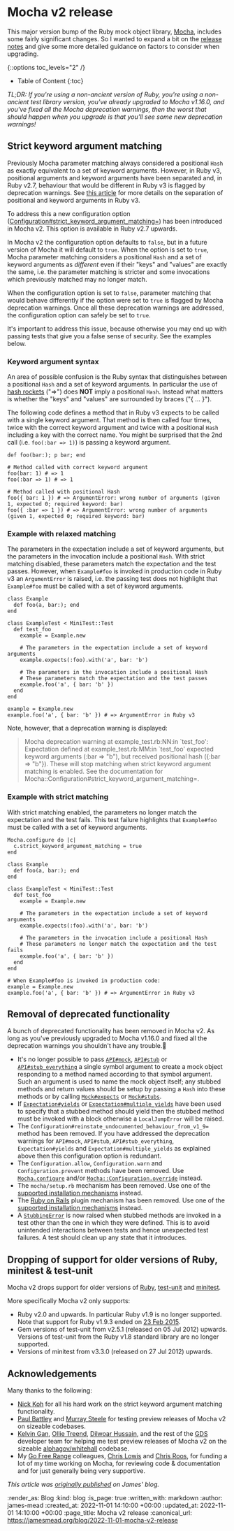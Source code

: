 Mocha v2 release
=======

This major version bump of the Ruby mock object library, [Mocha](https://mocha.jamesmead.org/), includes some fairly significant changes. So I wanted to expand a bit on the [release notes](https://github.com/freerange/mocha/blob/c5cf3249d9706f3470cbfcfd76e97b4bae87a3d0/RELEASE.md#200) and give some more detailed guidance on factors to consider when upgrading.

{::options toc_levels="2" /}

* Table of Content
{:toc}

*TL;DR: If you're using a non-ancient version of Ruby, you're using a non-ancient test library version, you've already upgraded to Mocha v1.16.0, and you've fixed all the Mocha deprecation warnings, then the worst that should happen when you upgrade is that you'll see some new deprecation warnings!*

## Strict keyword argument matching

Previously Mocha parameter matching always considered a positional `Hash` as exactly equivalent to a set of keyword arguments. However, in Ruby v3, positional arguments and keyword arguments have been separated and, in Ruby v2.7, behaviour that would be different in Ruby v3 is flagged by deprecation warnings. See [this article](https://www.ruby-lang.org/en/news/2019/12/12/separation-of-positional-and-keyword-arguments-in-ruby-3-0) for more details on the separation of positional and keyword arguments in Ruby v3.

To address this a new configuration option ([Configuration#strict_keyword_argument_matching=](https://mocha.jamesmead.org/Mocha/Configuration.html#strict_keyword_argument_matching=-instance_method)) has been introduced in Mocha v2. This option is available in Ruby v2.7 upwards.

In Mocha v2 the configuration option defaults to `false`, but in a future version of Mocha it will default to `true`. When the option is set to `true`, Mocha parameter matching considers a positional `Hash` and a set of keyword arguments as *different* even if their "keys" and "values" are exactly the same, i.e. the parameter matching is stricter and some invocations which previously matched may no longer match.

When the configuration option is set to `false`, parameter matching that would behave differently if the option were set to `true` is flagged by Mocha deprecation warnings. Once all these deprecation warnings are addressed, the configuration option can safely be set to `true`.

It's important to address this issue, because otherwise you may end up with passing tests that give you a false sense of security. See the examples below.

### Keyword argument syntax

An area of possible confusion is the Ruby syntax that distinguishes between a positional `Hash` and a set of keyword arguments. In particular the use of [hash rockets](https://en.wikipedia.org/wiki/Fat_comma) ("=>") does **NOT** imply a positional `Hash`. Instead what matters is whether the "keys" and "values" are surrounded by braces ("{ ... }").

The following code defines a method that in Ruby v3 expects to be called with a single keyword argument. That method is then called four times, twice with the correct keyword argument and twice with a positional `Hash` including a key with the correct name. You might be surprised that the 2nd call (i.e. `foo(:bar => 1)`) is passing a keyword argument.

    def foo(bar:); p bar; end

    # Method called with correct keyword argument
    foo(bar: 1) # => 1
    foo(:bar => 1) # => 1

    # Method called with positional Hash
    foo({ bar: 1 }) # => ArgumentError: wrong number of arguments (given 1, expected 0; required keyword: bar)
    foo({ :bar => 1 }) # => ArgumentError: wrong number of arguments (given 1, expected 0; required keyword: bar)

### Example with relaxed matching

The parameters in the expectation include a set of keyword arguments, but the parameters in the invocation include a positional `Hash`. With strict matching disabled, these parameters match the expectation and the test passes. However, when `Example#foo` is invoked in production code in Ruby v3 an `ArgumentError` is raised, i.e. the passing test does not highlight that `Example#foo` must be called with a set of keyword arguments.

    class Example
      def foo(a, bar:); end
    end

    class ExampleTest < MiniTest::Test
      def test_foo
        example = Example.new

        # The parameters in the expectation include a set of keyword arguments
        example.expects(:foo).with('a', bar: 'b')

        # The parameters in the invocation include a positional Hash
        # These parameters match the expectation and the test passes
        example.foo('a', { bar: 'b' })
      end
    end

    example = Example.new
    example.foo('a', { bar: 'b' }) # => ArgumentError in Ruby v3

 Note, however, that a deprecation warning is displayed:

> Mocha deprecation warning at example_test.rb:NN:in \`test_foo': Expectation defined at example_test.rb:MM:in \`test_foo' expected keyword arguments (:bar => "b"), but received positional hash ({:bar => "b"}). These will stop matching when strict keyword argument matching is enabled. See the documentation for Mocha::Configuration#strict_keyword_argument_matching=.

### Example with strict matching

With strict matching enabled, the parameters no longer match the expectation and the test fails. This test failure highlights that `Example#foo` must be called with a set of keyword arguments.

    Mocha.configure do |c|
      c.strict_keyword_argument_matching = true
    end

    class Example
      def foo(a, bar:); end
    end

    class ExampleTest < MiniTest::Test
      def test_foo
        example = Example.new

        # The parameters in the expectation include a set of keyword arguments
        example.expects(:foo).with('a', bar: 'b')

        # The parameters in the invocation include a positional Hash
        # These parameters no longer match the expectation and the test fails
        example.foo('a', { bar: 'b' })
      end
    end

    # When Example#foo is invoked in production code:
    example = Example.new
    example.foo('a', { bar: 'b' }) # => ArgumentError in Ruby v3


## Removal of deprecated functionality

A bunch of deprecated functionality has been removed in Mocha v2. As long as you've previously upgraded to Mocha v1.16.0 and fixed all the deprecation warnings you shouldn't have any trouble.🤞

* It's no longer possible to pass [`API#mock`](https://mocha.jamesmead.org/Mocha/API.html#mock-instance_method), [`API#stub`](https://mocha.jamesmead.org/Mocha/API.html#stub-instance_method) or [`API#stub_everything`](https://mocha.jamesmead.org/Mocha/API.html#stub_everything-instance_method) a single symbol argument to create a mock object responding to a method named according to that symbol argument. Such an argument is used to name the mock object itself; any stubbed methods and return values should be setup by passing a `Hash` into these methods or by calling [`Mock#expects`](https://mocha.jamesmead.org/Mocha/Mock.html#expects-instance_method) or [`Mock#stubs`](https://mocha.jamesmead.org/Mocha/Mock.html#stubs-instance_method).
* If [`Expectation#yields`](https://mocha.jamesmead.org/Mocha/Expectation.html#yields-instance_method) or [`Expectation#multiple_yields`](https://mocha.jamesmead.org/Mocha/Expectation.html#multiple_yields-instance_method) have been used to specify that a stubbed method should yield then the stubbed method must be invoked with a block otherwise a `LocalJumpError` will be raised.
* The `Configuration#reinstate_undocumented_behaviour_from_v1_9=` method has been removed. If you have addressed the deprecation warnings for `API#mock`, `API#stub`, `API#stub_everything`, `Expectation#yields` and `Expectation#multiple_yields` as explained above then this configuration option is redundant.
* The `Configuration.allow`, `Configuration.warn` and `Configuration.prevent` methods have been removed. Use [`Mocha.configure`](https://mocha.jamesmead.org/Mocha.html#configure-class_method) and/or [`Mocha::Configuration.override`](https://mocha.jamesmead.org/Mocha/Configuration.html#override-class_method) instead.
* The `mocha/setup.rb` mechanism has been removed. Use one of the [supported installation mechanisms](https://mocha.jamesmead.org/index.html#installation) instead.
* The [Ruby on Rails](https://rubyonrails.org/) plugin mechanism has been removed. Use one of the [supported installation mechanisms](https://mocha.jamesmead.org/index.html#installation) instead.
* A [`StubbingError`](https://mocha.jamesmead.org/Mocha/StubbingError.html) is now raised when stubbed methods are invoked in a test other than the one in which they were defined. This is to avoid unintended interactions between tests and hence unexpected test failures. A test should clean up any state that it introduces.

## Dropping of support for older versions of Ruby, minitest & test-unit

Mocha v2 drops support for older versions of [Ruby](https://www.ruby-lang.org/), [test-unit](https://rubygems.org/gems/test-unit/) and [minitest](https://rubygems.org/gems/minitest/).

More specifically Mocha v2 only supports:

* Ruby v2.0 and upwards. In particular Ruby v1.9 is no longer supported. Note that support for Ruby v1.9.3 ended on [23 Feb 2015](https://www.ruby-lang.org/en/news/2014/01/10/ruby-1-9-3-will-end-on-2015/).
* Gem versions of test-unit from v2.5.1 (released on 05 Jul 2012) upwards. Versions of test-unit from the Ruby v1.8 standard library are no longer supported.
* Versions of minitest from v3.3.0 (released on 27 Jul 2012) upwards.

## Acknowledgements

Many thanks to the following:

* [Nick Koh](https://wasabigeek.com/) for all his hard work on the strict keyword argument matching functionality.
* [Paul Battley](https://po-ru.com/) and [Murray Steele](http://hlame.com/) for testing preview releases of Mocha v2 on sizeable codebases.
* [Kelvin Gan](https://www.chao-xian.co.uk/), [Ollie Treend](https://ollie.treend.uk/), [Dilwoar Hussain](https://dilwoarhussain.com/), and the rest of the [GDS](https://gds.blog.gov.uk/) developer team for helping me test preview releases of Mocha v2 on the sizeable [alphagov/whitehall](https://github.com/alphagov/whitehall) codebase.
* My [Go Free Range](https://gofreerange.com/) colleagues, [Chris Lowis](https://blog.chrislowis.co.uk/) and [Chris Roos](https://gofreerange.com/people#chris-roos), for funding a lot of my time working on Mocha, for reviewing code & documentation and for just generally being very supportive.

_This article was <a rel="canonical" href="https://jamesmead.org/blog/2022-11-01-mocha-v2-release">originally published</a> on James' blog._

:render_as: Blog
:kind: blog
:is_page: true
:written_with: markdown
:author: james-mead
:created_at: 2022-11-01 14:10:00 +00:00
:updated_at: 2022-11-01 14:10:00 +00:00
:page_title: Mocha v2 release
:canonical_url: https://jamesmead.org/blog/2022-11-01-mocha-v2-release
